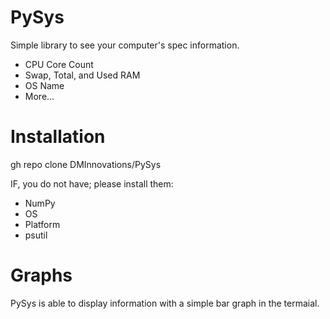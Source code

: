# PySys
Simple library to see your computer's spec information.
- CPU Core Count
- Swap, Total, and Used RAM
- OS Name
- More...

# Installation
gh repo clone DMInnovations/PySys

IF, you do not have; please install them:
- NumPy
- OS
- Platform
- psutil

# Graphs
PySys is able to display information with a simple bar graph in the termaial.